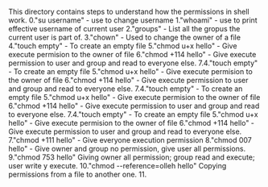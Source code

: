 This directory contains steps to understand how the permissions in shell work.
0."su username" - use to change username
1."whoami" - use to print effective username of current user
2."groups" - List all the gropus the current user is part of.
3."chown" - Used to change the owner of a file 
4."touch empty" - To create an empty file 
5."chmod u+x hello" - Give execute permision to the owner of file
6."chmod +114 hello" - Give execute permission to user and group and read to everyone else.
7.4."touch empty" - To create an empty file 
5."chmod u+x hello" - Give execute permision to the owner of file
6."chmod +114 hello" - Give execute permission to user and group and read to everyone else.
7.4."touch empty" - To create an empty file 
5."chmod u+x hello" - Give execute permision to the owner of file
6."chmod +114 hello" - Give execute permission to user and group and read to everyone else.
7.4."touch empty" - To create an empty file 
5."chmod u+x hello" - Give execute permision to the owner of file
6."chmod +114 hello" - Give execute permission to user and group and read to everyone else.
7."chmod +111 hello" - Give everyone execution permission
8."chmod 007 hello" - Give owner and group no permission, give user all permissions.
9."chmod 753 hello" Giving owner all permission; group read and execute; user write y execute.
10."chmod --reference=olleh hello" Copying permissions from a file to another one.
11.
